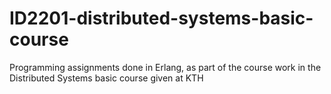 # ID2201-distributed-systems-basic-course

Programming assignments done in Erlang, as part of the course work in the Distributed Systems basic course given at KTH
